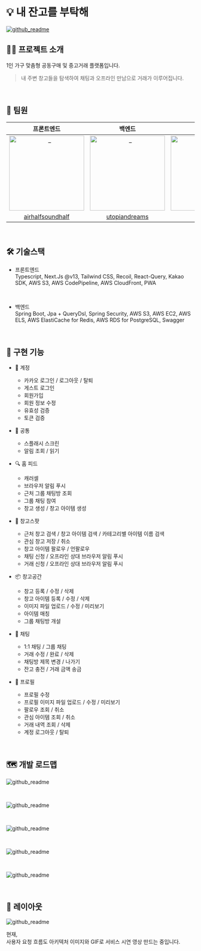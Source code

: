 # 💡 내 잔고를 부탁해

[![github_readme](https://naejango-s3-image.s3.ap-northeast-2.amazonaws.com/outer/naejango_mock.svg?response-content-disposition=inline&X-Amz-Security-Token=IQoJb3JpZ2luX2VjEA8aDmFwLW5vcnRoZWFzdC0yIkcwRQIhANZx3kckKI37%2FqQDZCDUIMrB66qFdbkg%2FsdoW2uAL5wMAiBXtFFWNEX%2FbAkiosSDjoV0rVU1Zxez5kKF0Hz8nmg3YyrkAgg4EAAaDDAxNTIyNTE0NzAyNCIMFgj2DOPG79y0Mdm0KsECGQ7%2BMM%2Fr2hGt8jurlM1i3I7bSaLhGROLQI%2BkVQFA1eFNOuaQsdH6BrVJAVrA%2FwMJiOh0ulRgKBXSSALRCJc5QZ9ONVELnUDm8q3GNenDRxCokTqGpAmNe6%2FUeqboFPSO2m3cTwyKQtjRUJivOPtJOm%2BPBDF3z%2BUusms%2BQHvYDa7HydkFZmxpkvUb87mbRj2qPTT2Ri5K12Wnmwhy2YVu5F7pw2azioFzIZj5N7OButW327eyPNJCwMVjwvVb1rYHcmhtS2ef4YGLACaZ8mV66YETWlWyQPZ%2FBbjK5D7NdIOQQoLM6lSOCBQbClUEGHc2Xi8EJp%2FieFuWQGomnW%2BdHkQy9XFLAsg9sUTr3hN37abI2gxEV6WJH8ldymHx3%2FOi1DCrNzjwwTyEXlSTlvLEp7eXHXit7x7wdvf9EcEc3s6rMJGv26kGOrMCHfceDPFOsC6C2lJaOdXcL2sU66M52SV%2BfhSE2C5jP785%2FqtqKLJQvNSVG71%2Ft6ADvNLaS91W1vsR5E5vN1HG3WxA4SMVxcauP4Wtlq43vNGeYo8R70cMVO4R20u21dFUXp09w%2FHd1voFIdogDdpjC%2BXPjv%2B86xt6AQh24uF4UElOnb2cmh3mEaW8Mi6i2hahdzcyIqWZkAkfLMCsyDQFo2Uxswv8EOMj9qyV3RTECLZgBuxCsVTorq%2FQ8c0xy1uoa8gRwBYUhp3jPPOtn8eoGq434cH0Nl%2Bfnau3EzduOMuoJkIr0DM4j5MwC%2BMKzAjrFT0STw%2B4vAHVOJmkt26aqLb7TV0IiAeAR8SKTGk7CNhCci1HdcZ8V4ewXliXGTe0bJFYFLN3pwyxdF4yK%2Ffq3s45uQ%3D%3D&X-Amz-Algorithm=AWS4-HMAC-SHA256&X-Amz-Date=20231023T225346Z&X-Amz-SignedHeaders=host&X-Amz-Expires=299&X-Amz-Credential=ASIAQHC35J2IM6OBYCH3%2F20231023%2Fap-northeast-2%2Fs3%2Faws4_request&X-Amz-Signature=4cece2004359776b6b0651d5dd7b68018ab249a86943ccc67e5f37672df5843a)](https://naejango.site/)

## 💁‍♂️ 프로젝트 소개

1인 가구 맞춤형 공동구매 및 중고거래 플랫폼입니다.

> 내 주변 창고들을 탐색하여 채팅과 오프라인 만남으로 거래가 이루어집니다.

<br />

## 🌟 팀원

|                                                       프론트엔드                                                        |                                                        백엔드                                                         |                                                         백엔드                                                          
| :---------------------------------------------------------------------------------------------------------------------: | :-----------------------------------------------------------------------------------------------------------------------: | :---------------------------------------------------------------------------------------------------------------------: |
| <img src="https://naejango-s3-image.s3.ap-northeast-2.amazonaws.com/outer/github_avatar_taeyong.png" width=200px alt="_"/> | <img src="https://naejango-s3-image.s3.ap-northeast-2.amazonaws.com/outer/github_avatar_kihong.jpeg" width=200px alt="_"/> | <img src="https://naejango-s3-image.s3.ap-northeast-2.amazonaws.com/outer/github_avatar_sejun.jpeg" width=200px alt="_"/> |
|                                           [airhalfsoundhalf](https://github.com/airhalfsoundhalf)                                            |                                            [utopiandreams](https://github.com/utopiandreams)                                            |                                          [asjjun](https://github.com/asjjun)                                           |

<br />

## 🛠 기술스택
- 프론트엔드  
Typescript, Next.Js @v13, Tailwind CSS, Recoil, React-Query, Kakao SDK, AWS S3, AWS CodePipeline, AWS CloudFront, PWA  

<br />

- 백엔드  
Spring Boot, Jpa + QueryDsl, Spring Security, AWS S3, AWS EC2, AWS ELS, AWS ElastiCache for Redis, AWS RDS for PostgreSQL, Swagger

<br />

## 📱 구현 기능

- 🔐 계정
  - 카카오 로그인 / 로그아웃 / 탈퇴
  - 게스트 로그인
  - 회원가입
  - 회원 정보 수정
  - 유효성 검증
  - 토큰 검증
 
- 📌 공통
  - 스플래시 스크린
  - 알림 조회 / 읽기
 

- 🔍 홈 피드
  - 캐러셀
  - 브라우저 알림 푸시
  - 근처 그룹 채팅방 조회
  - 그룹 채팅 참여
  - 창고 생성 / 창고 아이템 생성

- 📍 창고스팟
  - 근처 창고 검색 / 창고 아이템 검색 / 카테고리별 아이템 이름 검색
  - 관심 창고 저장 / 취소
  - 창고 아이템 팔로우 / 언팔로우
  - 채팅 신청 / 오프라인 상대 브라우저 알림 푸시
  - 거래 신청 / 오프라인 상대 브라우저 알림 푸시
 
- 📦 창고공간
  - 창고 등록 / 수정 / 삭제
  - 창고 아이템 등록 / 수정 / 삭제
  - 이미지 파일 업로드 / 수정 / 미리보기
  - 아이템 매칭
  - 그룹 채팅방 개설

- 💬 채팅
  - 1:1 채팅 / 그룹 채팅
  - 거래 수정 / 완료 / 삭제
  - 채팅방 제목 변경 / 나가기
  - 잔고 충전 / 거래 금액 송금

- 👤 프로필
  - 프로필 수정
  - 프로필 이미지 파일 업로드 / 수정 / 미리보기
  - 팔로우 조회 / 취소
  - 관심 아이템 조회 / 취소
  - 거래 내역 조회 / 삭제
  - 계정 로그아웃 / 탈퇴

<br />

## 🗺️ 개발 로드맵

![github_readme](https://naejango-s3-image.s3.ap-northeast-2.amazonaws.com/assets/Group+219.svg)

<br />

![github_readme](https://naejango-s3-image.s3.ap-northeast-2.amazonaws.com/assets/Group+209.svg)

<br />

![github_readme](https://naejango-s3-image.s3.ap-northeast-2.amazonaws.com/assets/Group+218.svg)

<br />

![github_readme](https://naejango-s3-image.s3.ap-northeast-2.amazonaws.com/assets/Group+216.svg)

<br />

![github_readme](https://naejango-s3-image.s3.ap-northeast-2.amazonaws.com/outer/Group+74.png)

<br />

## 🎨 레이아웃

![github_readme](https://naejango-s3-image.s3.ap-northeast-2.amazonaws.com/outer/naejango_package.png)


현재,  
사용자 요청 흐름도 아키텍처 이미지와 GIF로 서비스 시연 영상 만드는 중입니다.  
